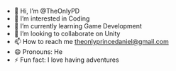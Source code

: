 - 👋 Hi, I’m @TheOnlyPD
- 👀 I’m interested in Coding
- 🌱 I’m currently learning Game Development
- 💞️ I’m looking to collaborate on Unity
- 📫 How to reach me theonlyprincedaniel@gmail.com
- 😄 Pronouns: He
- ⚡ Fun fact: I love having adventures

<!---
TheOnlyPD/TheOnlyPD is a ✨ special ✨ repository because its `README.md` (this file) appears on your GitHub profile.
You can click the Preview link to take a look at your changes.
--->

